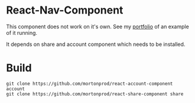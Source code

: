# React-Nav-Component

This component does not work on it's own. See my [portfolio](https://alexandermorton.co.uk) of an example of it running.

It depends on share and account component which needs to be installed. 


# Build

```
git clone https://github.com/mortonprod/react-account-component account
git clone https://github.com/mortonprod/react-share-component share
```
